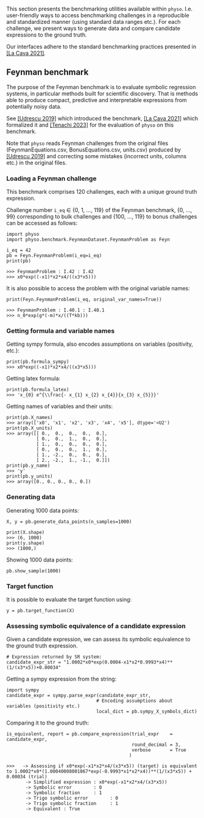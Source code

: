 
This section presents the benchmarking utilities available within `physo`.
I.e. user-friendly ways to access benchmarking challenges in a reproducible and standardized manner (using standard data ranges etc.).
For each challenge, we present ways to generate data and compare candidate expressions to the ground truth.

Our interfaces adhere to the standard benchmarking practices presented in [[La Cava 2021]](https://arxiv.org/abs/2107.14351).

## Feynman benchmark

The purpose of the Feynman benchmark is to evaluate symbolic regression systems, in particular methods built for scientific discovery.
That is methods able to produce compact, predictive and interpretable expressions from potentially noisy data.

See [[Udrescu 2019]](https://arxiv.org/abs/1905.11481) which introduced the benchmark, [[La Cava 2021]](https://arxiv.org/abs/2107.14351) which formalized it and [[Tenachi 2023]](https://arxiv.org/abs/2303.03192) for the evaluation of `physo` on this benchmark.

Note that `physo` reads Feynman challenges from the original files (FeynmanEquations.csv, BonusEquations.csv, units.csv) produced by [[Udrescu 2019]](https://arxiv.org/abs/1905.11481) and correcting some mistakes (incorrect units, columns etc.) in the original files.

### Loading a Feynman challenge

This benchmark comprises 120 challenges, each with a unique ground truth expression.

Challenge number `i_eq` $\in$ {0, 1, ..., 119} of the Feynman benchmark, {0, ..., 99} corresponding to bulk challenges and {100, ..., 119} to bonus challenges can be accessed as follows:

```
import physo
import physo.benchmark.FeynmanDataset.FeynmanProblem as Feyn

i_eq = 42
pb = Feyn.FeynmanProblem(i_eq=i_eq)
print(pb)
```

```
>>> FeynmanProblem : I.42 : I.42
>>> x0*exp((-x1)*x2*x4/((x3*x5)))
```

It is also possible to access the problem with the original variable names:

```
print(Feyn.FeynmanProblem(i_eq, original_var_names=True))
```
```
>>> FeynmanProblem : I.40.1 : I.40.1
>>> n_0*exp(g*(-m)*x/((T*kb)))
```

### Getting formula and variable names

Getting sympy formula, also encodes assumptions on variables (positivity, etc.):
```
print(pb.formula_sympy)
>>> x0*exp((-x1)*x2*x4/((x3*x5)))
```
Getting latex formula:
```
print(pb.formula_latex)
>>> 'x_{0} e^{\\frac{- x_{1} x_{2} x_{4}}{x_{3} x_{5}}}'
```

Getting names of variables and their units:
```
print(pb.X_names)
>>> array(['x0', 'x1', 'x2', 'x3', 'x4', 'x5'], dtype='<U2')
print(pb.X_units)
>>> array([[ 0.,  0.,  0.,  0.,  0.],
           [ 0.,  0.,  1.,  0.,  0.],
           [ 1.,  0.,  0.,  0.,  0.],
           [ 0.,  0.,  0.,  1.,  0.],
           [ 1., -2.,  0.,  0.,  0.],
           [ 2., -2.,  1., -1.,  0.]])
print(pb.y_name)
>>> 'y'
print(pb.y_units)
>>> array([0., 0., 0., 0., 0.])
```

### Generating data

Generating $1000$ data points:
```
X, y = pb.generate_data_points(n_samples=1000)
```
```
print(X.shape)
>>> (6, 1000)
print(y.shape)
>>> (1000,)
```

Showing 1000 data points:
```
pb.show_sample(1000)
```

### Target function

It is possible to evaluate the target function using:
```
y = pb.target_function(X)
```

### Assessing symbolic equivalence of a candidate expression


Given a candidate expression, we can assess its symbolic equivalence to the ground truth expression.
```
# Expression returned by SR system:
candidate_expr_str = "1.0002*x0*exp(0.0004-x1*x2*0.9993*x4)**(1/(x3*x5))+0.00034"
```

Getting a sympy expression from the string:
```
import sympy
candidate_expr = sympy.parse_expr(candidate_expr_str,
                                 # Encoding assumptions about variables (positivity etc.)
                                 local_dict = pb.sympy_X_symbols_dict)
```
Comparing it to the ground truth:
```
is_equivalent, report = pb.compare_expression(trial_expr    = candidate_expr, 
                                              round_decimal = 3,
                                              verbose       = True
                                             )
```
```
>>>   -> Assessing if x0*exp(-x1*x2*x4/(x3*x5)) (target) is equivalent to 1.0002*x0*(1.00040008001067*exp(-0.9993*x1*x2*x4))**(1/(x3*x5)) + 0.00034 (trial)
       -> Simplified expression : x0*exp(-x1*x2*x4/(x3*x5))
       -> Symbolic error        : 0
       -> Symbolic fraction     : 1
       -> Trigo symbolic error        : 0
       -> Trigo symbolic fraction     : 1
       -> Equivalent : True
```